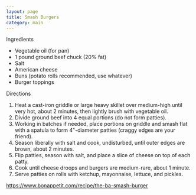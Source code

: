 ```yaml
---
layout: page
title: Smash Burgers
category: main
---
```


Ingredients
  * Vegetable oil (for pan)
  * 1 pound ground beef chuck (20% fat)
  * Salt
  * American cheese
  * Buns (potato rolls recommended, use whatever)
  * Burger toppings

Directions
  1. Heat a cast-iron griddle or large heavy skillet over medium-high until very hot, about 2 minutes, then lightly brush with vegetable oil. 
  2. Divide ground beef into 4 equal portions (do not form patties).
  3. Working in batches if needed, place portions on griddle and smash flat with a spatula to form 4"-diameter patties (craggy edges are your friend). 
  4. Season liberally with salt and cook, undisturbed, until outer edges are brown, about 2 minutes. 
  5. Flip patties, season with salt, and place a slice of cheese on top of each patty. 
  6. Cook until cheese droops and burgers are medium-rare, about 1 minute.
  7. Serve patties on rolls with ketchup, mayonnaise, lettuce, and pickles.

<https://www.bonappetit.com/recipe/the-ba-smash-burger>